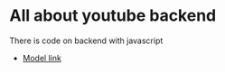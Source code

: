 # All about youtube backend

There is code on backend with javascript

- [Model link](https://app.eraser.io/workspace/w2nsaHV34l9nIKLIGQyQ?origin=share)
